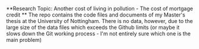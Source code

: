 **Research Topic: Another cost of living in pollution - The cost of mortgage credit
**
The repo contains the code files and documents of my Master's thesis at the University of Nottingham.
There is no data, however, due to the large size of the data files which exceeds the Github limits (or maybe it slows down the Git working process - I'm not entirely sure which one is the main problem)
